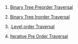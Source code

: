 1. [Binary Tree Preorder Traversal](https://leetcode.com/problems/binary-tree-preorder-traversal/submissions/1624311871/)

2. [Binary Tree Inorder Traversal](https://leetcode.com/problems/binary-tree-inorder-traversal/submissions/1624314533/)

3. .[Level order Traversal](https://leetcode.com/problems/binary-tree-level-order-traversal/submissions/1624354047/)

4. [Iterative Pre Order Traversal](https://leetcode.com/problems/binary-tree-preorder-traversal/submissions/1626228897/)

